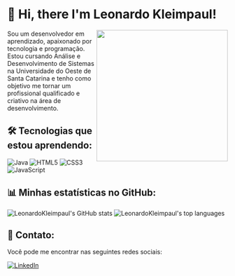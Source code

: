 # 👋 Hi, there I'm Leonardo Kleimpaul!

<img src="https://media.giphy.com/media/26tn33aiTi1jkl6H6/giphy.gif" width="300" align="right">

Sou um desenvolvedor em aprendizado, apaixonado por tecnologia e programação. Estou cursando Análise e Desenvolvimento de Sistemas na Universidade do Oeste de Santa Catarina e tenho como objetivo me tornar um profissional qualificado e criativo na área de desenvolvimento.

## 🛠 Tecnologias que estou aprendendo:

<p align="left">
  <img src="https://img.shields.io/badge/Java-ED8B00?style=for-the-badge&logo=java&logoColor=white" alt="Java">
  <img src="https://img.shields.io/badge/HTML5-E34F26?style=for-the-badge&logo=html5&logoColor=white" alt="HTML5">
  <img src="https://img.shields.io/badge/CSS3-1572B6?style=for-the-badge&logo=css3&logoColor=white" alt="CSS3">
  <img src="https://img.shields.io/badge/JavaScript-F7DF1E?style=for-the-badge&logo=javascript&logoColor=black" alt="JavaScript">
</p>


## 📊 Minhas estatísticas no GitHub:

<p align="left">
  <img src="https://github-readme-stats.vercel.app/api?username=LeonardoKleimpaul&show_icons=true&theme=tokyonight" alt="LeonardoKleimpaul's GitHub stats">
  <img src="https://github-readme-stats.vercel.app/api/top-langs/?username=LeonardoKleimpaul&layout=compact&theme=tokyonight" alt="LeonardoKleimpaul's top languages">
</p>

## 📱 Contato:

Você pode me encontrar nas seguintes redes sociais:

<p align="left">
  <a href="https://www.linkedin.com/in/leonardo-kleimpaul/" target="_blank"><img src="https://img.shields.io/badge/LinkedIn-0077B5?style=for-the-badge&logo=linkedin&logoColor=white" alt="LinkedIn"></a>
</p>
